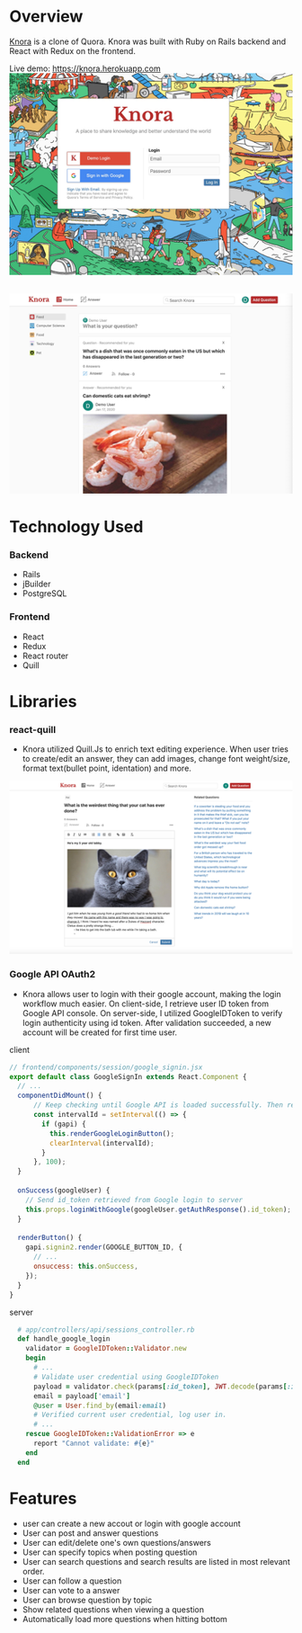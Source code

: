 # Overview
[Knora](https://knora.herokuapp.com) is a clone of Quora. Knora was built with Ruby on Rails backend and React with Redux on the frontend.

Live demo: https://knora.herokuapp.com
![](login.jpeg)
## 
![](content.jpeg)

# Technology Used

### Backend
- Rails
- jBuilder
- PostgreSQL

### Frontend
- React
- Redux
- React router
- Quill

# Libraries

### react-quill
- Knora utilized Quill.Js to enrich text editing experience. When user tries to create/edit an answer, they can add images, change font weight/size, format text(bullet point, identation) and more. 

![](quillEdit.png)


### Google API OAuth2

- Knora allows user to login with their google account, making the login workflow much easier. On client-side, I retrieve user ID token from Google API console. On server-side, I utilized GoogleIDToken to verify login authenticity using id token. After validation succeeded, a new account will be created for first time user.

client
```javascript 
// frontend/components/session/google_signin.jsx
export default class GoogleSignIn extends React.Component {
  // ...
  componentDidMount() {
      // Keep checking until Google API is loaded successfully. Then render login button.
      const intervalId = setInterval(() => {
        if (gapi) {
          this.renderGoogleLoginButton();
          clearInterval(intervalId);
        }
      }, 100);
  }
  
  onSuccess(googleUser) {
    // Send id_token retrieved from Google login to server
    this.props.loginWithGoogle(googleUser.getAuthResponse().id_token);
  }
  
  renderButton() {
    gapi.signin2.render(GOOGLE_BUTTON_ID, {
      // ...
      onsuccess: this.onSuccess,
    });
  }
}
```

server
```ruby
  # app/controllers/api/sessions_controller.rb
  def handle_google_login
    validator = GoogleIDToken::Validator.new
    begin
      # ...
      # Validate user credential using GoogleIDToken
      payload = validator.check(params[:id_token], JWT.decode(params[:id_token], nil, false)[0]["aud"], client_id)
      email = payload['email']
      @user = User.find_by(email:email)
      # Verified current user credential, log user in.
      # ...
    rescue GoogleIDToken::ValidationError => e
      report "Cannot validate: #{e}"
    end
  end
```

# Features

- user can create a new accout or login with google account
- User can post and answer questions
- User can edit/delete one's own questions/answers
- User can specify topics when posting question
- User can search questions and search results are listed in most relevant order.
- User can follow a question
- User can vote to a answer
- User can browse question by topic
- Show related questions when viewing a question
- Automatically load more questions when hitting bottom

